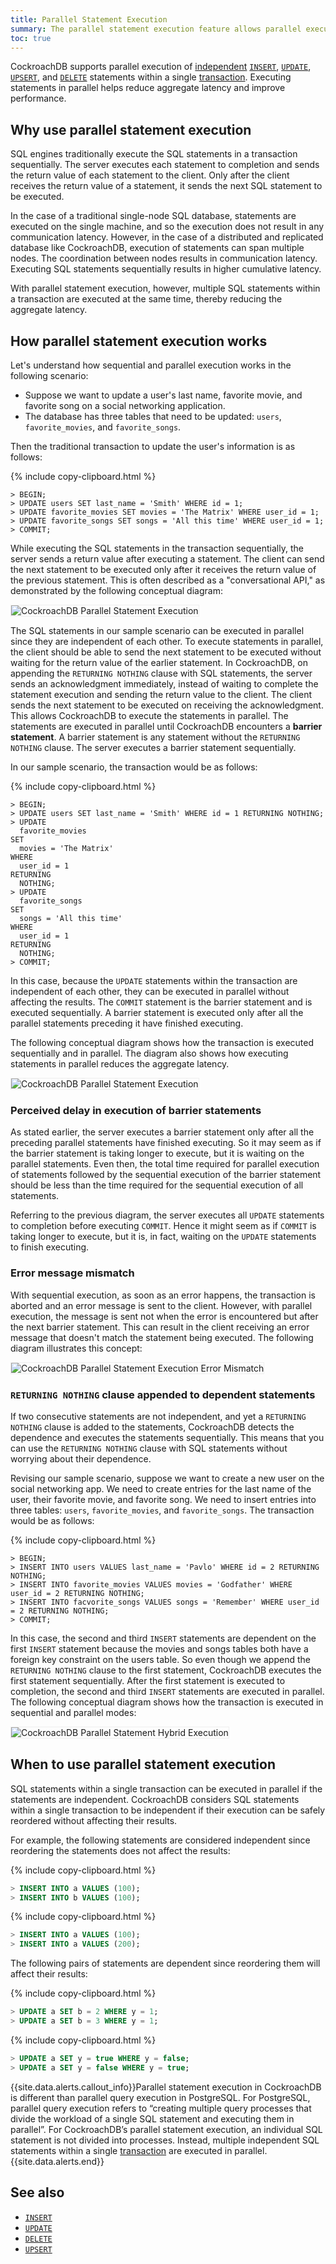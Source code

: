 ```yaml
---
title: Parallel Statement Execution
summary: The parallel statement execution feature allows parallel execution of multiple independent SQL statements within a transaction.
toc: true
---
```


CockroachDB supports parallel execution of [independent](parallel-statement-execution.html#when-to-use-parallel-statement-execution) [`INSERT`](insert.html), [`UPDATE`](update.html), [`UPSERT`](upsert.html), and [`DELETE`](delete.html) statements within a single [transaction](transactions.html). Executing statements in parallel helps reduce aggregate latency and improve performance. 


## Why use parallel statement execution

SQL engines traditionally execute the SQL statements in a transaction sequentially. The server executes each statement to completion and sends the return value of each statement to the client. Only after the client receives the return value of a statement, it sends the next SQL statement to be executed. 

In the case of a traditional single-node SQL database, statements are executed on the single machine, and so the execution does not result in any communication latency. However, in the case of a distributed and replicated database like CockroachDB, execution of statements can span multiple nodes. The coordination between nodes results in communication latency. Executing SQL statements sequentially results in higher cumulative latency.

With parallel statement execution, however, multiple SQL statements within a transaction are executed at the same time, thereby reducing the aggregate latency. 

## How parallel statement execution works

Let's understand how sequential and parallel execution works in the following scenario:


- Suppose we want to update a user's last name, favorite movie, and favorite song on a social networking application.
- The database has three tables that need to be updated: `users`, `favorite_movies`, and `favorite_songs`.

Then the traditional transaction to update the user's information is as follows:

{% include copy-clipboard.html %}
~~~ sql?nofmt
> BEGIN;
> UPDATE users SET last_name = 'Smith' WHERE id = 1;
> UPDATE favorite_movies SET movies = 'The Matrix' WHERE user_id = 1;
> UPDATE favorite_songs SET songs = 'All this time' WHERE user_id = 1;
> COMMIT;
~~~

While executing the SQL statements in the transaction sequentially, the server sends a return value after executing a statement. The client can send the next statement to be executed only after it receives the return value of the previous statement. This is often described as a "conversational API," as demonstrated by the following conceptual diagram:

<img src="{{ 'images/v2.1/Sequential_Statement_Execution.png' | relative_url }}" alt="CockroachDB Parallel Statement Execution" style="border:1px solid #eee;max-width:100%" />

The SQL statements in our sample scenario can be executed in parallel since they are independent of each other. To execute statements in parallel, the client should be able to send the next statement to be executed without waiting for the return value of the earlier statement. In CockroachDB, on appending the `RETURNING NOTHING` clause with SQL statements,  the server sends an acknowledgment immediately, instead of waiting to complete the statement execution and sending the return value to the client. The client sends the next statement to be executed on receiving the acknowledgment. This allows CockroachDB to execute the statements in parallel. The statements are executed in parallel until CockroachDB encounters a **barrier statement**. A barrier statement is any statement without the `RETURNING NOTHING` clause. The server executes a barrier statement sequentially.

In our sample scenario, the transaction would be as follows:

{% include copy-clipboard.html %}
~~~ sql?nofmt
> BEGIN;
> UPDATE users SET last_name = 'Smith' WHERE id = 1 RETURNING NOTHING;
> UPDATE
  favorite_movies
SET
  movies = 'The Matrix'
WHERE
  user_id = 1
RETURNING
  NOTHING;
> UPDATE
  favorite_songs
SET
  songs = 'All this time'
WHERE
  user_id = 1
RETURNING
  NOTHING;
> COMMIT;
~~~

In this case, because the `UPDATE` statements within the transaction are independent of each other, they can be executed in parallel without affecting the results. The `COMMIT` statement is the barrier statement and is executed sequentially. A barrier statement is executed only after all the parallel statements preceding it have finished executing.

The following conceptual diagram shows how the transaction is executed sequentially and in parallel. The diagram also shows how executing statements in parallel reduces the aggregate latency.

<img src="{{ 'images/v2.1/Parallel_Statement_Normal_Execution.png' | relative_url }}" alt="CockroachDB Parallel Statement Execution" style="border:1px solid #eee;max-width:100%" />

### Perceived delay in execution of barrier statements 

As stated earlier, the server executes a barrier statement only after all the preceding parallel statements have finished executing. So it may seem as if the barrier statement is taking longer to execute, but it is waiting on the parallel statements. Even then, the total time required for parallel execution of statements followed by the sequential execution of the barrier statement should be less than the time required for the sequential execution of all statements. 

Referring to the previous diagram, the server executes all `UPDATE` statements to completion before executing `COMMIT`. Hence it might seem as if `COMMIT` is taking longer to execute, but it is, in fact, waiting on the `UPDATE` statements to finish executing.

### Error message mismatch

With sequential execution, as soon as an error happens, the transaction is aborted and an error message is sent to the client. However, with parallel execution, the message is sent not when the error is encountered but after the next barrier statement. This can result in the client receiving an error message that doesn't match the statement being executed. The following diagram illustrates this concept:

<img src="{{ 'images/v2.1/Parallel_Statement_Execution_Error_Mismatch.png' | relative_url }}" alt="CockroachDB Parallel Statement Execution Error Mismatch" style="border:1px solid #eee;max-width:100%" />

### `RETURNING NOTHING` clause appended to dependent statements

If two consecutive statements are not independent, and yet a `RETURNING NOTHING` clause is added to the statements, CockroachDB detects the dependence and executes the statements sequentially. This means that you can use the `RETURNING NOTHING` clause with SQL statements without worrying about their dependence.

Revising our sample scenario, suppose we want to create a new user on the social networking app. We need to create entries for the last name of the user, their favorite movie, and favorite song. We need to insert entries into three tables: `users`, `favorite_movies`, and `favorite_songs`. The transaction would be as follows:

{% include copy-clipboard.html %}
~~~ sql?nofmt
> BEGIN;
> INSERT INTO users VALUES last_name = 'Pavlo' WHERE id = 2 RETURNING NOTHING;
> INSERT INTO favorite_movies VALUES movies = 'Godfather' WHERE user_id = 2 RETURNING NOTHING;
> INSERT INTO facvorite_songs VALUES songs = 'Remember' WHERE user_id = 2 RETURNING NOTHING;
> COMMIT;
~~~

In this case, the second and third `INSERT` statements are dependent on the first `INSERT` statement because the movies and songs tables both have a foreign key constraint on the users table. So even though we append the `RETURNING NOTHING` clause to the first statement, CockroachDB executes the first statement sequentially. After the first statement is executed to completion, the second and third `INSERT` statements are executed in parallel. The following conceptual diagram shows how the transaction is executed in sequential and parallel modes:

<img src="{{ 'images/v2.1/Parallel_Statement_Hybrid_Execution.png' | relative_url }}" alt="CockroachDB Parallel Statement Hybrid Execution" style="border:1px solid #eee;max-width:100%" />

## When to use parallel statement execution

SQL statements within a single transaction can be executed in parallel if the statements are independent. CockroachDB considers SQL statements within a single transaction to be independent if their execution can be safely reordered without affecting their results. 

For example, the following statements are considered independent since reordering the statements does not affect the results:

{% include copy-clipboard.html %}
~~~ sql
> INSERT INTO a VALUES (100);
> INSERT INTO b VALUES (100);
~~~

{% include copy-clipboard.html %}
~~~ sql
> INSERT INTO a VALUES (100);
> INSERT INTO a VALUES (200);
~~~

The following pairs of statements are dependent since reordering them will affect their results:

{% include copy-clipboard.html %}
~~~ sql
> UPDATE a SET b = 2 WHERE y = 1;
> UPDATE a SET b = 3 WHERE y = 1;
~~~

{% include copy-clipboard.html %}
~~~ sql
> UPDATE a SET y = true WHERE y = false;
> UPDATE a SET y = false WHERE y = true;
~~~


{{site.data.alerts.callout_info}}Parallel statement execution in CockroachDB is different than parallel query execution in PostgreSQL. For PostgreSQL, parallel query execution refers to “creating multiple query processes that divide the workload of a single SQL statement and executing them in parallel”. For CockroachDB’s parallel statement execution, an individual SQL statement is not divided into processes. Instead, multiple independent SQL statements within a single <a href='transactions.html'>transaction</a> are executed in parallel.{{site.data.alerts.end}}

## See also

- [`INSERT`](insert.html)
- [`UPDATE`](update.html)
- [`DELETE`](delete.html)
- [`UPSERT`](upsert.html)
